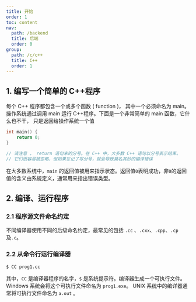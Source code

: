 ```yaml
---
title: 开始
order: 1
toc: content
nav:
  path: /backend
  title: 后端
  order: 0
group:
  path: /c/c++
  title: C++
  order: 1
---
```


## 1. 编写一个简单的 C++程序

每个 C++ 程序都包含一个或多个函数 ( function )， 其中一个必须命名为 main。操作系统通过调用 main 运行 C++程序。下面是一个非常简单的 main 函数，它什么也不干， 只是返回给操作系统一个值

```cpp
int main() {
    return 0;
}

// 请注意 ， return 语句末的分号。在 C++ 中，大多数 C++ 语句以分号表示结束。
// 它们很容易被忽略，但如果忘记了写分号，就会导致莫名其妙的編译错误
```

在大多数系统中，`main` 的返回值被用来指示状态。返回值`0`表明成功，非`0`的返回值的含义由系統定义，通常用来指出错误类型。

## 2. 编译、运行程序

### 2.1 程序源文件命名约定

不同编译器使用不同的后级命名约定，最常见的包括 `.cc` 、`.cxx`、`.cpp`、`.cp`及`.c`。

### 2.2 从命令行运行编译器

```bash
$ CC prog1.cc
```

其中，`CC` 是编译器程序的名字，`$` 是系统提示符。编译器生成一个可执行文件。 Windows 系统会将这个可执行文件命名为 `prog1.exe`。 UNIX 系统中的编详器通常将可执行文件命名为 `a.out` 。
